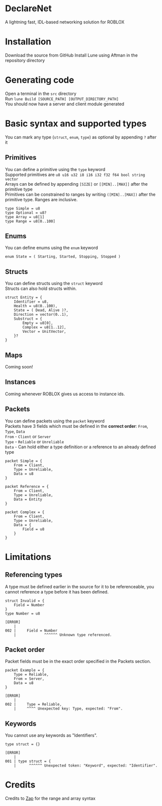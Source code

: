 # DeclareNet
A lightning fast, IDL-based networking solution for ROBLOX

# Installation
Download the source from GitHub
Install Lune using Aftman in the repository directory  

# Generating code
Open a terminal in the `src` directory  
Run `lune Build [SOURCE_PATH] [OUTPUT_DIRECTORY_PATH]`  
You should now have a server and client module generated  

# Basic syntax and supported types
You can mark any type (`struct`, `enum`, `type`) as optional by appending `?` after it
## Primitives
You can define a primitive using the `type` keyword  
Supported primitives are `u8 u16 u32 i8 i16 i32 f32 f64 bool string vector`  
Arrays can be defined by appending `[SIZE]` or `[[MIN]..[MAX]]` after the primitive type  
Primitives can be constrained to ranges by writing `([MIN]..[MAX])` after the primitive type. Ranges are inclusive.  
```
type Simple = u8
type Optional = u8?
type Array = u8[1]
type Range = u8[0..100]
```
## Enums
You can define enums using the `enum` keyword  
```
enum State = ( Starting, Started, Stopping, Stopped )
```
## Structs
You can define structs using the `struct` keyword  
Structs can also hold structs within.  
```
struct Entity = {
    Identifier = u8,
    Health = u8(0..100),
    State = ( Dead, Alive )?,
    Direction = vector(0..1),
    Substruct = {
        Empty = u8[0],
        Complex = u8[1..12],
        Vector = UnitVector,
    }?
}
```
## Maps
Coming soon!
## Instances
Coming whenever ROBLOX gives us access to instance ids.
## Packets
You can define packets using the `packet` keyword  
Packets have 3 fields which must be defined in the **correct order**: `From`, `Type`, `Data`  
`From` - `Client` or `Server`  
`Type` - `Reliable` or `Unreliable`  
`Data` - Can hold either a type definition or a reference to an already defined type  
```
packet Simple = {
    From = Client,
    Type = Unreliable,
    Data = u8
}

packet Reference = {
    From = Client,
    Type = Unreliable,
    Data = Entity
}

packet Complex = {
    From = Client,
    Type = Unreliable,
    Data = {
        Field = u8
    }
}
```
# Limitations
## Referencing types
A type must be defined earlier in the source for it to be referenceable, you cannot reference a type before it has been defined.
```
struct Invalid = {
    Field = Number
}
type Number = u8
```
```
[ERROR]
    |
002 |     Field = Number
    |             ^^^^^^ Unknown type referenced.
```
## Packet order
Packet fields must be in the exact order specified in the Packets section.
```
packet Example = {
    Type = Reliable,
    From = Server,
    Data = u8
}
```
```
[ERROR]
    |
002 |     Type = Reliable,
    |     ^^^^ Unexpected key: Type, expected: "From".
```
## Keywords
You cannot use any keywords as "Identifiers".
```
type struct = {}
```
```
[ERROR]
    |
001 | type struct = {
    |      ^^^^^^ Unexpected token: "Keyword", expected: "Identifier".
```
# Credits
Credits to [Zap](https://zap.redblox.dev/) for the range and array syntax
